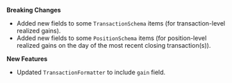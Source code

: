 **Breaking Changes**

* Added new fields to some `TransactionSchema` items (for transaction-level realized gains).
* Added new fields to some `PositionSchema` items (for position-level realized gains on the day of the most recent closing transaction(s)).

**New Features**

* Updated `TransactionFormatter` to include `gain` field.
